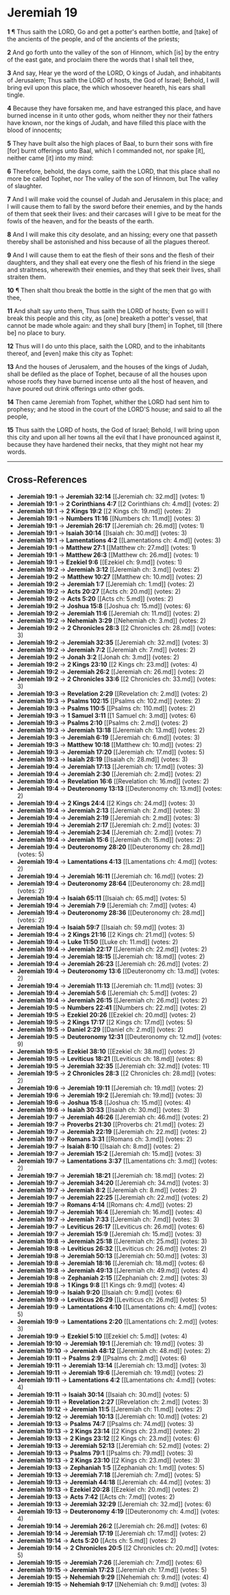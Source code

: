 # Jeremiah 19

**1** ¶ Thus saith the LORD, Go and get a potter's earthen bottle, and [take] of the ancients of the people, and of the ancients of the priests;

**2** And go forth unto the valley of the son of Hinnom, which [is] by the entry of the east gate, and proclaim there the words that I shall tell thee,

**3** And say, Hear ye the word of the LORD, O kings of Judah, and inhabitants of Jerusalem; Thus saith the LORD of hosts, the God of Israel; Behold, I will bring evil upon this place, the which whosoever heareth, his ears shall tingle.

**4** Because they have forsaken me, and have estranged this place, and have burned incense in it unto other gods, whom neither they nor their fathers have known, nor the kings of Judah, and have filled this place with the blood of innocents;

**5** They have built also the high places of Baal, to burn their sons with fire [for] burnt offerings unto Baal, which I commanded not, nor spake [it], neither came [it] into my mind:

**6** Therefore, behold, the days come, saith the LORD, that this place shall no more be called Tophet, nor The valley of the son of Hinnom, but The valley of slaughter.

**7** And I will make void the counsel of Judah and Jerusalem in this place; and I will cause them to fall by the sword before their enemies, and by the hands of them that seek their lives: and their carcases will I give to be meat for the fowls of the heaven, and for the beasts of the earth.

**8** And I will make this city desolate, and an hissing; every one that passeth thereby shall be astonished and hiss because of all the plagues thereof.

**9** And I will cause them to eat the flesh of their sons and the flesh of their daughters, and they shall eat every one the flesh of his friend in the siege and straitness, wherewith their enemies, and they that seek their lives, shall straiten them.

**10** ¶ Then shalt thou break the bottle in the sight of the men that go with thee,

**11** And shalt say unto them, Thus saith the LORD of hosts; Even so will I break this people and this city, as [one] breaketh a potter's vessel, that cannot be made whole again: and they shall bury [them] in Tophet, till [there be] no place to bury.

**12** Thus will I do unto this place, saith the LORD, and to the inhabitants thereof, and [even] make this city as Tophet:

**13** And the houses of Jerusalem, and the houses of the kings of Judah, shall be defiled as the place of Tophet, because of all the houses upon whose roofs they have burned incense unto all the host of heaven, and have poured out drink offerings unto other gods.

**14** Then came Jeremiah from Tophet, whither the LORD had sent him to prophesy; and he stood in the court of the LORD'S house; and said to all the people,

**15** Thus saith the LORD of hosts, the God of Israel; Behold, I will bring upon this city and upon all her towns all the evil that I have pronounced against it, because they have hardened their necks, that they might not hear my words.

---

## Cross-References

- **Jeremiah 19:1** → **Jeremiah 32:14** [[Jeremiah ch: 32.md]] (votes: 1)
- **Jeremiah 19:1** → **2 Corinthians 4:7** [[2 Corinthians ch: 4.md]] (votes: 2)
- **Jeremiah 19:1** → **2 Kings 19:2** [[2 Kings ch: 19.md]] (votes: 2)
- **Jeremiah 19:1** → **Numbers 11:16** [[Numbers ch: 11.md]] (votes: 3)
- **Jeremiah 19:1** → **Jeremiah 26:17** [[Jeremiah ch: 26.md]] (votes: 1)
- **Jeremiah 19:1** → **Isaiah 30:14** [[Isaiah ch: 30.md]] (votes: 3)
- **Jeremiah 19:1** → **Lamentations 4:2** [[Lamentations ch: 4.md]] (votes: 3)
- **Jeremiah 19:1** → **Matthew 27:1** [[Matthew ch: 27.md]] (votes: 1)
- **Jeremiah 19:1** → **Matthew 26:3** [[Matthew ch: 26.md]] (votes: 1)
- **Jeremiah 19:1** → **Ezekiel 9:6** [[Ezekiel ch: 9.md]] (votes: 1)
- **Jeremiah 19:2** → **Jeremiah 3:12** [[Jeremiah ch: 3.md]] (votes: 2)
- **Jeremiah 19:2** → **Matthew 10:27** [[Matthew ch: 10.md]] (votes: 2)
- **Jeremiah 19:2** → **Jeremiah 1:7** [[Jeremiah ch: 1.md]] (votes: 2)
- **Jeremiah 19:2** → **Acts 20:27** [[Acts ch: 20.md]] (votes: 2)
- **Jeremiah 19:2** → **Acts 5:20** [[Acts ch: 5.md]] (votes: 2)
- **Jeremiah 19:2** → **Joshua 15:8** [[Joshua ch: 15.md]] (votes: 6)
- **Jeremiah 19:2** → **Jeremiah 11:6** [[Jeremiah ch: 11.md]] (votes: 2)
- **Jeremiah 19:2** → **Nehemiah 3:29** [[Nehemiah ch: 3.md]] (votes: 2)
- **Jeremiah 19:2** → **2 Chronicles 28:3** [[2 Chronicles ch: 28.md]] (votes: 3)
- **Jeremiah 19:2** → **Jeremiah 32:35** [[Jeremiah ch: 32.md]] (votes: 3)
- **Jeremiah 19:2** → **Jeremiah 7:2** [[Jeremiah ch: 7.md]] (votes: 2)
- **Jeremiah 19:2** → **Jonah 3:2** [[Jonah ch: 3.md]] (votes: 2)
- **Jeremiah 19:2** → **2 Kings 23:10** [[2 Kings ch: 23.md]] (votes: 4)
- **Jeremiah 19:2** → **Jeremiah 26:2** [[Jeremiah ch: 26.md]] (votes: 2)
- **Jeremiah 19:2** → **2 Chronicles 33:6** [[2 Chronicles ch: 33.md]] (votes: 3)
- **Jeremiah 19:3** → **Revelation 2:29** [[Revelation ch: 2.md]] (votes: 2)
- **Jeremiah 19:3** → **Psalms 102:15** [[Psalms ch: 102.md]] (votes: 2)
- **Jeremiah 19:3** → **Psalms 110:5** [[Psalms ch: 110.md]] (votes: 2)
- **Jeremiah 19:3** → **1 Samuel 3:11** [[1 Samuel ch: 3.md]] (votes: 6)
- **Jeremiah 19:3** → **Psalms 2:10** [[Psalms ch: 2.md]] (votes: 2)
- **Jeremiah 19:3** → **Jeremiah 13:18** [[Jeremiah ch: 13.md]] (votes: 2)
- **Jeremiah 19:3** → **Jeremiah 6:19** [[Jeremiah ch: 6.md]] (votes: 3)
- **Jeremiah 19:3** → **Matthew 10:18** [[Matthew ch: 10.md]] (votes: 2)
- **Jeremiah 19:3** → **Jeremiah 17:20** [[Jeremiah ch: 17.md]] (votes: 5)
- **Jeremiah 19:3** → **Isaiah 28:19** [[Isaiah ch: 28.md]] (votes: 3)
- **Jeremiah 19:4** → **Jeremiah 17:13** [[Jeremiah ch: 17.md]] (votes: 3)
- **Jeremiah 19:4** → **Jeremiah 2:30** [[Jeremiah ch: 2.md]] (votes: 2)
- **Jeremiah 19:4** → **Revelation 16:6** [[Revelation ch: 16.md]] (votes: 2)
- **Jeremiah 19:4** → **Deuteronomy 13:13** [[Deuteronomy ch: 13.md]] (votes: 2)
- **Jeremiah 19:4** → **2 Kings 24:4** [[2 Kings ch: 24.md]] (votes: 3)
- **Jeremiah 19:4** → **Jeremiah 2:13** [[Jeremiah ch: 2.md]] (votes: 3)
- **Jeremiah 19:4** → **Jeremiah 2:19** [[Jeremiah ch: 2.md]] (votes: 3)
- **Jeremiah 19:4** → **Jeremiah 2:17** [[Jeremiah ch: 2.md]] (votes: 3)
- **Jeremiah 19:4** → **Jeremiah 2:34** [[Jeremiah ch: 2.md]] (votes: 7)
- **Jeremiah 19:4** → **Jeremiah 15:6** [[Jeremiah ch: 15.md]] (votes: 2)
- **Jeremiah 19:4** → **Deuteronomy 28:20** [[Deuteronomy ch: 28.md]] (votes: 5)
- **Jeremiah 19:4** → **Lamentations 4:13** [[Lamentations ch: 4.md]] (votes: 2)
- **Jeremiah 19:4** → **Jeremiah 16:11** [[Jeremiah ch: 16.md]] (votes: 2)
- **Jeremiah 19:4** → **Deuteronomy 28:64** [[Deuteronomy ch: 28.md]] (votes: 2)
- **Jeremiah 19:4** → **Isaiah 65:11** [[Isaiah ch: 65.md]] (votes: 5)
- **Jeremiah 19:4** → **Jeremiah 7:9** [[Jeremiah ch: 7.md]] (votes: 4)
- **Jeremiah 19:4** → **Deuteronomy 28:36** [[Deuteronomy ch: 28.md]] (votes: 2)
- **Jeremiah 19:4** → **Isaiah 59:7** [[Isaiah ch: 59.md]] (votes: 3)
- **Jeremiah 19:4** → **2 Kings 21:16** [[2 Kings ch: 21.md]] (votes: 5)
- **Jeremiah 19:4** → **Luke 11:50** [[Luke ch: 11.md]] (votes: 2)
- **Jeremiah 19:4** → **Jeremiah 22:17** [[Jeremiah ch: 22.md]] (votes: 2)
- **Jeremiah 19:4** → **Jeremiah 18:15** [[Jeremiah ch: 18.md]] (votes: 2)
- **Jeremiah 19:4** → **Jeremiah 26:23** [[Jeremiah ch: 26.md]] (votes: 2)
- **Jeremiah 19:4** → **Deuteronomy 13:6** [[Deuteronomy ch: 13.md]] (votes: 2)
- **Jeremiah 19:4** → **Jeremiah 11:13** [[Jeremiah ch: 11.md]] (votes: 3)
- **Jeremiah 19:4** → **Jeremiah 5:6** [[Jeremiah ch: 5.md]] (votes: 2)
- **Jeremiah 19:4** → **Jeremiah 26:15** [[Jeremiah ch: 26.md]] (votes: 2)
- **Jeremiah 19:5** → **Numbers 22:41** [[Numbers ch: 22.md]] (votes: 2)
- **Jeremiah 19:5** → **Ezekiel 20:26** [[Ezekiel ch: 20.md]] (votes: 2)
- **Jeremiah 19:5** → **2 Kings 17:17** [[2 Kings ch: 17.md]] (votes: 5)
- **Jeremiah 19:5** → **Daniel 2:29** [[Daniel ch: 2.md]] (votes: 2)
- **Jeremiah 19:5** → **Deuteronomy 12:31** [[Deuteronomy ch: 12.md]] (votes: 9)
- **Jeremiah 19:5** → **Ezekiel 38:10** [[Ezekiel ch: 38.md]] (votes: 2)
- **Jeremiah 19:5** → **Leviticus 18:21** [[Leviticus ch: 18.md]] (votes: 8)
- **Jeremiah 19:5** → **Jeremiah 32:35** [[Jeremiah ch: 32.md]] (votes: 11)
- **Jeremiah 19:5** → **2 Chronicles 28:3** [[2 Chronicles ch: 28.md]] (votes: 2)
- **Jeremiah 19:6** → **Jeremiah 19:11** [[Jeremiah ch: 19.md]] (votes: 2)
- **Jeremiah 19:6** → **Jeremiah 19:2** [[Jeremiah ch: 19.md]] (votes: 3)
- **Jeremiah 19:6** → **Joshua 15:8** [[Joshua ch: 15.md]] (votes: 4)
- **Jeremiah 19:6** → **Isaiah 30:33** [[Isaiah ch: 30.md]] (votes: 3)
- **Jeremiah 19:7** → **Jeremiah 46:26** [[Jeremiah ch: 46.md]] (votes: 2)
- **Jeremiah 19:7** → **Proverbs 21:30** [[Proverbs ch: 21.md]] (votes: 2)
- **Jeremiah 19:7** → **Jeremiah 22:19** [[Jeremiah ch: 22.md]] (votes: 2)
- **Jeremiah 19:7** → **Romans 3:31** [[Romans ch: 3.md]] (votes: 2)
- **Jeremiah 19:7** → **Isaiah 8:10** [[Isaiah ch: 8.md]] (votes: 2)
- **Jeremiah 19:7** → **Jeremiah 15:2** [[Jeremiah ch: 15.md]] (votes: 3)
- **Jeremiah 19:7** → **Lamentations 3:37** [[Lamentations ch: 3.md]] (votes: 2)
- **Jeremiah 19:7** → **Jeremiah 18:21** [[Jeremiah ch: 18.md]] (votes: 2)
- **Jeremiah 19:7** → **Jeremiah 34:20** [[Jeremiah ch: 34.md]] (votes: 3)
- **Jeremiah 19:7** → **Jeremiah 8:2** [[Jeremiah ch: 8.md]] (votes: 2)
- **Jeremiah 19:7** → **Jeremiah 22:25** [[Jeremiah ch: 22.md]] (votes: 2)
- **Jeremiah 19:7** → **Romans 4:14** [[Romans ch: 4.md]] (votes: 2)
- **Jeremiah 19:7** → **Jeremiah 16:4** [[Jeremiah ch: 16.md]] (votes: 4)
- **Jeremiah 19:7** → **Jeremiah 7:33** [[Jeremiah ch: 7.md]] (votes: 3)
- **Jeremiah 19:7** → **Leviticus 26:17** [[Leviticus ch: 26.md]] (votes: 6)
- **Jeremiah 19:7** → **Jeremiah 15:9** [[Jeremiah ch: 15.md]] (votes: 3)
- **Jeremiah 19:8** → **Jeremiah 25:18** [[Jeremiah ch: 25.md]] (votes: 3)
- **Jeremiah 19:8** → **Leviticus 26:32** [[Leviticus ch: 26.md]] (votes: 2)
- **Jeremiah 19:8** → **Jeremiah 50:13** [[Jeremiah ch: 50.md]] (votes: 3)
- **Jeremiah 19:8** → **Jeremiah 18:16** [[Jeremiah ch: 18.md]] (votes: 6)
- **Jeremiah 19:8** → **Jeremiah 49:13** [[Jeremiah ch: 49.md]] (votes: 4)
- **Jeremiah 19:8** → **Zephaniah 2:15** [[Zephaniah ch: 2.md]] (votes: 3)
- **Jeremiah 19:8** → **1 Kings 9:8** [[1 Kings ch: 9.md]] (votes: 4)
- **Jeremiah 19:9** → **Isaiah 9:20** [[Isaiah ch: 9.md]] (votes: 6)
- **Jeremiah 19:9** → **Leviticus 26:29** [[Leviticus ch: 26.md]] (votes: 5)
- **Jeremiah 19:9** → **Lamentations 4:10** [[Lamentations ch: 4.md]] (votes: 5)
- **Jeremiah 19:9** → **Lamentations 2:20** [[Lamentations ch: 2.md]] (votes: 3)
- **Jeremiah 19:9** → **Ezekiel 5:10** [[Ezekiel ch: 5.md]] (votes: 4)
- **Jeremiah 19:10** → **Jeremiah 19:1** [[Jeremiah ch: 19.md]] (votes: 3)
- **Jeremiah 19:10** → **Jeremiah 48:12** [[Jeremiah ch: 48.md]] (votes: 2)
- **Jeremiah 19:11** → **Psalms 2:9** [[Psalms ch: 2.md]] (votes: 6)
- **Jeremiah 19:11** → **Jeremiah 13:14** [[Jeremiah ch: 13.md]] (votes: 3)
- **Jeremiah 19:11** → **Jeremiah 19:6** [[Jeremiah ch: 19.md]] (votes: 2)
- **Jeremiah 19:11** → **Lamentations 4:2** [[Lamentations ch: 4.md]] (votes: 4)
- **Jeremiah 19:11** → **Isaiah 30:14** [[Isaiah ch: 30.md]] (votes: 5)
- **Jeremiah 19:11** → **Revelation 2:27** [[Revelation ch: 2.md]] (votes: 3)
- **Jeremiah 19:12** → **Jeremiah 11:5** [[Jeremiah ch: 11.md]] (votes: 2)
- **Jeremiah 19:12** → **Jeremiah 10:13** [[Jeremiah ch: 10.md]] (votes: 2)
- **Jeremiah 19:13** → **Psalms 74:7** [[Psalms ch: 74.md]] (votes: 3)
- **Jeremiah 19:13** → **2 Kings 23:14** [[2 Kings ch: 23.md]] (votes: 2)
- **Jeremiah 19:13** → **2 Kings 23:12** [[2 Kings ch: 23.md]] (votes: 6)
- **Jeremiah 19:13** → **Jeremiah 52:13** [[Jeremiah ch: 52.md]] (votes: 2)
- **Jeremiah 19:13** → **Psalms 79:1** [[Psalms ch: 79.md]] (votes: 3)
- **Jeremiah 19:13** → **2 Kings 23:10** [[2 Kings ch: 23.md]] (votes: 3)
- **Jeremiah 19:13** → **Zephaniah 1:5** [[Zephaniah ch: 1.md]] (votes: 5)
- **Jeremiah 19:13** → **Jeremiah 7:18** [[Jeremiah ch: 7.md]] (votes: 5)
- **Jeremiah 19:13** → **Jeremiah 44:18** [[Jeremiah ch: 44.md]] (votes: 3)
- **Jeremiah 19:13** → **Ezekiel 20:28** [[Ezekiel ch: 20.md]] (votes: 2)
- **Jeremiah 19:13** → **Acts 7:42** [[Acts ch: 7.md]] (votes: 2)
- **Jeremiah 19:13** → **Jeremiah 32:29** [[Jeremiah ch: 32.md]] (votes: 6)
- **Jeremiah 19:13** → **Deuteronomy 4:19** [[Deuteronomy ch: 4.md]] (votes: 4)
- **Jeremiah 19:14** → **Jeremiah 26:2** [[Jeremiah ch: 26.md]] (votes: 6)
- **Jeremiah 19:14** → **Jeremiah 17:19** [[Jeremiah ch: 17.md]] (votes: 2)
- **Jeremiah 19:14** → **Acts 5:20** [[Acts ch: 5.md]] (votes: 2)
- **Jeremiah 19:14** → **2 Chronicles 20:5** [[2 Chronicles ch: 20.md]] (votes: 5)
- **Jeremiah 19:15** → **Jeremiah 7:26** [[Jeremiah ch: 7.md]] (votes: 6)
- **Jeremiah 19:15** → **Jeremiah 17:23** [[Jeremiah ch: 17.md]] (votes: 5)
- **Jeremiah 19:15** → **Nehemiah 9:29** [[Nehemiah ch: 9.md]] (votes: 4)
- **Jeremiah 19:15** → **Nehemiah 9:17** [[Nehemiah ch: 9.md]] (votes: 3)
